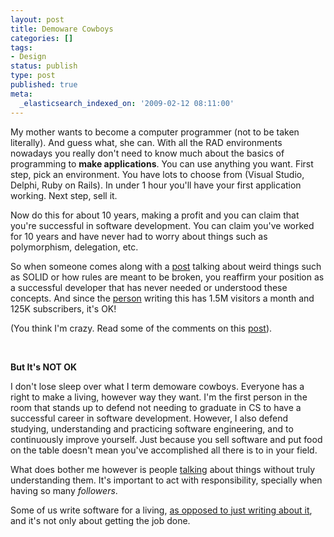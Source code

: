 ```yaml
---
layout: post
title: Demoware Cowboys
categories: []
tags:
- Design
status: publish
type: post
published: true
meta:
  _elasticsearch_indexed_on: '2009-02-12 08:11:00'
---
```

<p>
My mother wants to become a computer programmer (not to be taken literally). And guess what, she can. With all the RAD environments nowadays you really don&#039;t need to know much about the basics of programming to <strong>make applications</strong>. You can use anything you want. First step, pick an environment. You have lots to choose from (Visual Studio, Delphi, Ruby on Rails). In under 1 hour you&#039;ll have your first application working. Next step, sell it.
</p>

<p>
Now do this for about 10 years, making a profit and you can claim that you&#039;re successful in software development. You can claim you&#039;ve worked for 10 years and have never had to worry about things such as polymorphism, delegation, etc.
</p>

<p>
So when someone comes along with a <a href="http://www.codinghorror.com/blog/archives/001225.html">post</a> talking about weird things such as SOLID or how rules are meant to be broken, you reaffirm your position as a successful developer that has never needed or understood these concepts. And since the <a href="http://www.codinghorror.com">person</a> writing this has 1.5M visitors a month and 125K subscribers, it&#039;s OK!
</p>

<p>
(You think I&#039;m crazy. Read some of the comments on this <a href="http://www.codinghorror.com/blog/archives/001225.html">post</a>).
</p>

<p>
&nbsp;
</p>

<p>
<strong>But It&#039;s NOT OK</strong>
</p>

<p>
I don&#039;t lose sleep over what I term demoware cowboys. Everyone has a right to make a living, however way they want. I&#039;m the first person in the room that stands up to defend not needing to graduate in CS to have a successful career in software development. However, I also defend studying, understanding and practicing software engineering, and to continuously improve yourself. Just because you sell software and put food on the table doesn&#039;t mean you&#039;ve accomplished all there is to in your field.
</p>

<p>
What does bother me however is people <a href="http://www.joelonsoftware.com/items/2009/01/31.html">talking</a> about things without truly understanding them. It&#039;s important to act with responsibility, specially when having so many <em>followers</em>.
</p>

<p>
Some of us write software for a living, <a href="http://www.codinghorror.com/blog/archives/001074.html">as opposed to just writing about it</a>,&nbsp; and it&#039;s not only about getting the job done.
</p>
